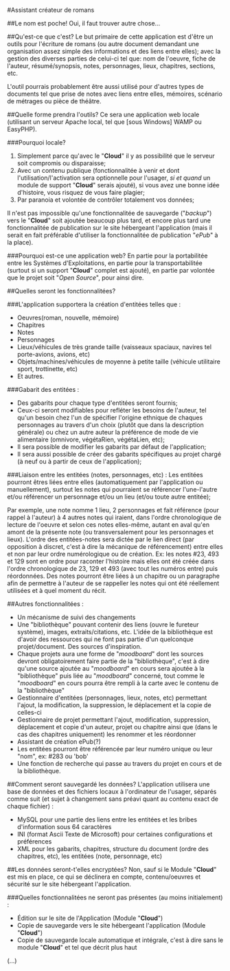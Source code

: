 #Assistant créateur de romans

##Le nom est poche!
Oui, il faut trouver autre chose...

##Qu'est-ce que c'est?
Le but primaire de cette application est d'être un outils pour l'écriture de romans (ou autre document demandant une organisation assez simple des informations et des liens entre elles); avec la gestion des diverses parties de celui-ci tel que: nom de l'oeuvre, fiche de l'auteur, résumé/synopsis, notes, personnages, lieux, chapitres, sections, etc.

L'outil pourrais probablement être aussi utilisé pour d'autres types de documents tel que prise de notes avec liens entre elles, mémoires, scénario de métrages ou pièce de théâtre.

##Quelle forme prendra l'outils?
Ce sera une application web locale (utilisant un serveur Apache local, tel que [sous Windows] WAMP ou EasyPHP).

###Pourquoi locale?
1. Simplement parce qu'avec le "**Cloud**" il y as possibilité que le serveur soit compromis ou disparaisse;
2. Avec un contenu publique (fonctionnalitée à venir et dont l'utilisation/l'activation sera optionnelle pour l'usager, *si et quand* un module de support "**Cloud**" serais ajouté), si vous avez une bonne idée d'histoire, vous risquez de vous faire plagier;
3. Par paranoia et volontée de contrôler totalement vos données;

Il n'est pas impossible qu'une fonctionnalitée de sauvegarde ("*backup*") vers le "**Cloud**" soit ajoutée beaucoup plus tard, et encore plus tard une fonctionnalitée de publication sur le site hébergeant l'application (mais il serait en fait préférable d'utiliser la fonctionnalitée de publication "*ePub*" à la place).

###Pourquoi est-ce une application web?
En partie pour la portabilitée entre les Systèmes d'Exploitations, en partie pour la transportabilitée (surtout si un support "**Cloud**" complet est ajouté), en partie par volontée que le projet soit "*Open Source*", pour ainsi dire.

##Quelles seront les fonctionnalitées?

###L'application supportera la création d'entitées telles que :

* Oeuvres(roman, nouvelle, mémoire)
* Chapitres
* Notes
* Personnages
* Lieux/véhicules de très grande taille (vaisseaux spaciaux, navires tel porte-avions, avions, etc)
* Objets/machines/véhicules de moyenne à petite taille (véhicule utilitaire sport, trottinette, etc)
* Et autres.

###Gabarit des entitées :
* Des gabarits pour chaque type d'entitées seront fournis;
* Ceux-ci seront modifiables pour refléter les besoins de l'auteur, tel qu'un besoin chez l'un de spécifier l'origine ethnique de chaques personnages au travers d'un choix (plutôt que dans la description générale) ou chez un autre auteur la préférence de mode de vie alimentaire (omnivore, végétaRien, végétaLien, etc);
* Il sera possible de modifier les gabarits par défaut de l'application;
* Il sera aussi possible de créer des gabarits spécifiques au projet chargé (à neuf ou à partir de ceux de l'application);

###Liaison entre les entitées (notes, personnages, etc) :
Les entitées pourront êtres liées entre elles (automatiquement par l'application ou manuellement), surtout les notes qui pourraient se référencer l'une-l'autre et/ou référencer un personnage et/ou un lieu (et/ou toute autre entitée);

Par exemple, une note nomme 1 lieu, 2 personnages et fait référence (pour rappel à l'auteur) à 4 autres notes qui iraient, dans l'ordre chronologique de lecture de l'oeuvre et selon ces notes elles-même, autant en aval qu'en amont de la présente note (ou transversalement pour les personnages et lieux). L'ordre des entitées-notes sera dictée par le lien direct (par opposition à discret, c'est à dire la mécanique de référencement) entre elles et non par leur ordre numérologique ou de création. Ex: les notes #23, 493 et 129 sont en ordre pour raconter l'histoire mais elles ont été créée dans l'ordre chronologique de 23, 129 et 493 (avec tout les numéros entre) puis réordonnées. Des notes pourront être liées à un chapitre ou un paragraphe afin de permettre à l'auteur de se rappeller les notes qui ont été réellement utilisées et à quel moment du récit.

##Autres fonctionnalitées :
* Un mécanisme de suivi des changements 
* Une "bibliothèque" pouvant contenir des liens (ouvre le fureteur système), images, extraits/citations, etc. L'idée de la bibliothèque est d'avoir des ressources qui ne font pas partie d'un quelconque projet/document. Des sources d'inspiration.
* Chaque projets aura une forme de "*moodboard*" dont les sources devront obligatoirement faire partie de la "bibliothèque", c'est à dire qu'une source ajoutée au "*moodboard*" en cours sera ajoutée à la "bibliothèque" puis liée au "*moodboard*" concerné, tout comme le "*moodboard*" en cours pourra être rempli à la carte avec le contenu de la "bibliothèque"
* Gestionnaire d'entitées (personnages, lieux, notes, etc) permettant l'ajout, la modification, la suppression, le déplacement et la copie de celles-ci
* Gestionnaire de projet permettant l'ajout, modification, suppression, déplacement et copie d'un auteur, projet ou chapitre ainsi que (dans le cas des chapitres uniquement) les renommer et les réordonner
* Assistant de création ePub(?)
* Les entitées pourront être référencée par leur numéro unique ou leur "nom", ex: #283 ou 'bob'
* Une fonction de recherche qui passe au travers du projet en cours et de la bibliothèque.



##Comment seront sauvegardé les données?
L'application utilisera une base de données et des fichiers locaux à l'ordinateur de l'usager, séparés comme suit (et sujet à changement sans préavi quant au contenu exact de chaque fichier) :
* MySQL pour une partie des liens entre les entitées et les bribes d'information sous 64 caractères
* INI (format Ascii Texte de Microsoft) pour certaines configurations et préférences
* XML pour les gabarits, chapitres, structure du document (ordre des chapitres, etc), les entitées (note, personnage, etc)

##Les données seront-t'elles encryptées?
Non, sauf si le Module "**Cloud**" est mis en place, ce qui se déclinera en compte, contenu/oeuvres et sécurité sur le site hébergeant l'application.

###Quelles fonctionnalitées ne seront pas présentes (au moins initialement) :
- Édition sur le site de l'Application (Module "**Cloud**")
- Copie de sauvegarde vers le site hébergeant l'application  (Module "**Cloud**")
- Copie de sauvegarde locale automatique et intégrale, c'est à dire sans le module "**Cloud**" et tel que décrit plus haut


(...)
